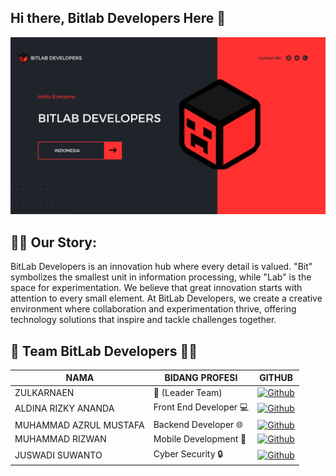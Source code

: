 ## Hi there, Bitlab Developers Here 👋

<p align="center">
  <img src="resource/banner.png">
</p>

## 🧪🚀 Our Story:

BitLab Developers is an innovation hub where every detail is valued. "Bit" symbolizes the smallest unit in information processing, while "Lab" is the space for experimentation. We believe that great innovation starts with attention to every small element. At BitLab Developers, we create a creative environment where collaboration and experimentation thrive, offering technology solutions that inspire and tackle challenges together.

## 🚀 Team BitLab Developers 🧑‍💻
| NAMA                  | BIDANG PROFESI       | GITHUB                                                                 |
|-----------------------|----------------------|------------------------------------------------------------------------|
| ZULKARNAEN            | 🏅 (Leader Team)     | [![Github](https://img.shields.io/badge/Github-zulkarnaen-blue)](https://github.com/anonputraid)     |
| ALDINA RIZKY ANANDA   | Front End Developer 💻     | [![Github](https://img.shields.io/badge/Github-aldina-blue)](https://github.com/)              |
| MUHAMMAD AZRUL MUSTAFA| Backend Developer 🌐      | [![Github](https://img.shields.io/badge/Github-azrul-blue)](https://github.com/)                |
| MUHAMMAD RIZWAN       | Mobile Development 📱| [![Github](https://img.shields.io/badge/Github-rizwan-blue)](https://github.com/)              |
| JUSWADI SUWANTO       | Cyber Security 🔒    | [![Github](https://img.shields.io/badge/Github-juswadi-blue)](https://github.com/)            |





